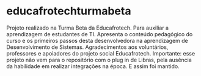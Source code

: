 # educafrotechturmabeta
Projeto realizado na Turma Beta da Educafrotech. Para auxiliar a aprendizagem de estudantes de TI.
Apresenta o conteúdo pedagógico do curso e os primeiros passos desta desenvolvedora na aprendizagem de Desenvolvimento de Sistemas.
Agradecimentos aos voluntários, professores e apoiadores do projeto social Educafrotech.
Importante: esse projeto não vem para o repositório com o plug in de Libras, pela ausência da habilidade em realizar integrações na época. E assim foi mantido. 
